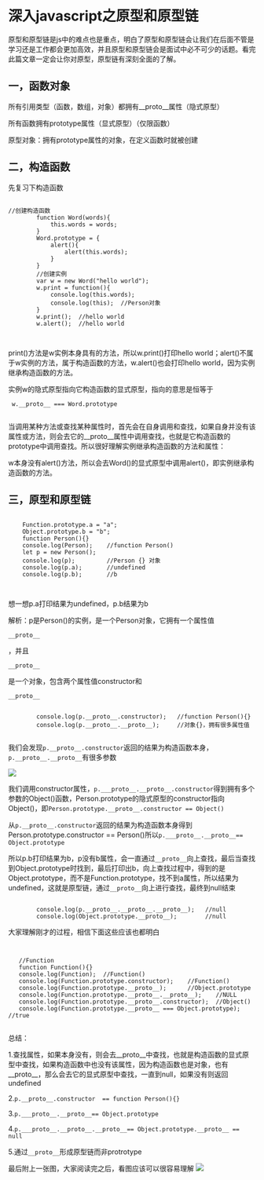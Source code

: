 # 深入javascript之原型和原型链

原型和原型链是js中的难点也是重点，明白了原型和原型链会让我们在后面不管是学习还是工作都会更加高效，并且原型和原型链会是面试中必不可少的话题。看完此篇文章一定会让你对原型，原型链有深刻全面的了解。

## 一，函数对象

所有引用类型（函数，数组，对象）都拥有__proto__属性（隐式原型）

所有函数拥有prototype属性（显式原型）（仅限函数）

原型对象：拥有prototype属性的对象，在定义函数时就被创建

## 二，构造函数

先复习下构造函数


```

//创建构造函数
        function Word(words){
            this.words = words;
        }
        Word.prototype = {
            alert(){
                alert(this.words);
            }
        }
        //创建实例
        var w = new Word("hello world");
        w.print = function(){
            console.log(this.words);
            console.log(this);  //Person对象
        }
        w.print();  //hello world
        w.alert();  //hello world



```


print()方法是w实例本身具有的方法，所以w.print()打印hello world；alert()不属于w实例的方法，属于构造函数的方法，w.alert()也会打印hello world，因为实例继承构造函数的方法。


 实例w的隐式原型指向它构造函数的显式原型，指向的意思是恒等于
 
 ```
  w.__proto__ === Word.prototype
  
 ```
 
 
 当调用某种方法或查找某种属性时，首先会在自身调用和查找，如果自身并没有该属性或方法，则会去它的__proto__属性中调用查找，也就是它构造函数的prototype中调用查找。所以很好理解实例继承构造函数的方法和属性：
 
 
 w本身没有alert()方法，所以会去Word()的显式原型中调用alert()，即实例继承构造函数的方法。        
 
 
## 三，原型和原型链



```

	Function.prototype.a = "a";
	Object.prototype.b = "b";
	function Person(){}
	console.log(Person);    //function Person()
	let p = new Person();
	console.log(p);         //Person {} 对象
	console.log(p.a);       //undefined
	console.log(p.b);       //b



```


想一想p.a打印结果为undefined，p.b结果为b

解析：p是Person()的实例，是一个Person对象，它拥有一个属性值
```
__proto__
```
，并且
```
__proto__
```
是一个对象，包含两个属性值constructor和
```
__proto__
```

```

		console.log(p.__proto__.constructor);   //function Person(){}
        console.log(p.__proto__.__proto__);     //对象{}，拥有很多属性值


```


我们会发现```p.__proto__.constructor```返回的结果为构造函数本身，```p.__proto__.__proto__```有很多参数

![](https://img-blog.csdn.net/20180302175002724)


我们调用constructor属性，```p.___proto__.__proto__.constructor```得到拥有多个参数的Object()函数，Person.prototype的隐式原型的constructor指向Object()，即```Person.prototype.__proto__.constructor == Object()```

 从```p.__proto__.constructor```返回的结果为构造函数本身得到Person.prototype.constructor == Person()所以```p.___proto__.__proto__== Object.prototype```
 
 
 
 
 所以p.b打印结果为b，p没有b属性，会一直通过```__proto__```向上查找，最后当查找到Object.prototype时找到，最后打印出b，向上查找过程中，得到的是Object.prototype，而不是Function.prototype，找不到a属性，所以结果为undefined，这就是原型链，通过```__proto__```向上进行查找，最终到null结束


```

		console.log(p.__proto__.__proto__.__proto__);   //null
        console.log(Object.prototype.__proto__);        //null

```


 大家理解刚才的过程，相信下面这些应该也都明白
 
 
 ```
 

	//Function
	function Function(){}
	console.log(Function);  //Function()
	console.log(Function.prototype.constructor);    //Function()
	console.log(Function.prototype.__proto__);      //Object.prototype
	console.log(Function.prototype.__proto__.__proto__);    //NULL
	console.log(Function.prototype.__proto__.constructor);  //Object()
	console.log(Function.prototype.__proto__ === Object.prototype); //true


 ```
 
 
 
 总结：
 
1.查找属性，如果本身没有，则会去__proto__中查找，也就是构造函数的显式原型中查找，如果构造函数中也没有该属性，因为构造函数也是对象，也有__proto__，那么会去它的显式原型中查找，一直到null，如果没有则返回undefined

2.```p.__proto__.constructor  == function Person(){}```

3.```p.___proto__.__proto__== Object.prototype```

4.```p.___proto__.__proto__.__proto__== Object.prototype.__proto__ == null ```

5.通过```__proto__```形成原型链而非protrotype





最后附上一张图，大家阅读完之后，看图应该可以很容易理解
![]( https://img-blog.csdn.net/2018030222305858)
 
 


 